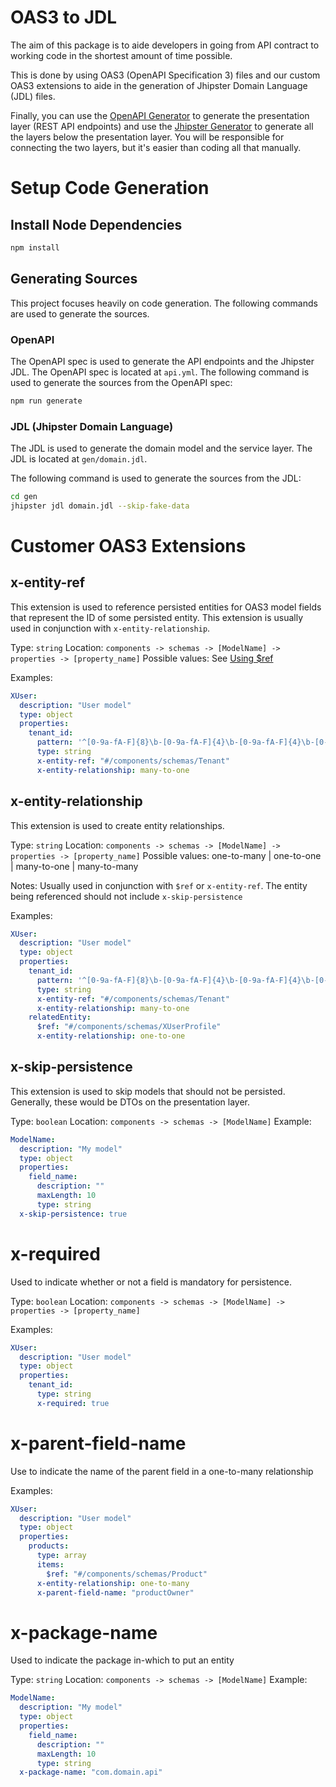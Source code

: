 # OAS3 to JDL

The aim of this package is to aide developers in going from API contract to working code in the shortest amount of time possible.

This is done by using OAS3 (OpenAPI Specification 3) files and our custom OAS3 extensions to aide in the generation of Jhipster Domain Language (JDL) files.

Finally, you can use the [OpenAPI Generator](https://github.com/OpenAPITools/openapi-generator) to generate the presentation layer (REST API endpoints) and use the [Jhipster Generator](https://github.com/jhipster/generator-jhipster) to generate all the layers below the presentation layer. You will be responsible for connecting the two layers, but it's easier than coding all that manually.

# Setup Code Generation

## Install Node Dependencies

```bash
npm install
```

## Generating Sources

This project focuses heavily on code generation. The following commands are used to generate the sources.

### OpenAPI

The OpenAPI spec is used to generate the API endpoints and the Jhipster JDL. The OpenAPI spec is located at `api.yml`.
The following command is used to generate the sources from the OpenAPI spec:

```bash
npm run generate
```

### JDL (Jhipster Domain Language)

The JDL is used to generate the domain model and the service layer. The JDL is located at `gen/domain.jdl`.

The following command is used to generate the sources from the JDL:

```bash
cd gen
jhipster jdl domain.jdl --skip-fake-data
```

# Customer OAS3 Extensions

## x-entity-ref

This extension is used to reference persisted entities for OAS3 model fields that represent the ID of some persisted entity. This extension is usually used in conjunction with `x-entity-relationship`.

Type: `string`
Location: `components -> schemas -> [ModelName] -> properties -> [property_name]`
Possible values: See [Using $ref](https://swagger.io/docs/specification/using-ref/)

Examples:

```yaml
XUser:
  description: "User model"
  type: object
  properties:
    tenant_id:
      pattern: '^[0-9a-fA-F]{8}\b-[0-9a-fA-F]{4}\b-[0-9a-fA-F]{4}\b-[0-9a-fA-F]{4}\b-[0-9a-fA-F]{12}$'
      type: string
      x-entity-ref: "#/components/schemas/Tenant"
      x-entity-relationship: many-to-one
```

## x-entity-relationship

This extension is used to create entity relationships.

Type: `string`
Location: `components -> schemas -> [ModelName] -> properties -> [property_name]`
Possible values: one-to-many | one-to-one | many-to-one | many-to-many

Notes: Usually used in conjunction with `$ref` or `x-entity-ref`. The entity being referenced should not include `x-skip-persistence`

Examples:

```yaml
XUser:
  description: "User model"
  type: object
  properties:
    tenant_id:
      pattern: '^[0-9a-fA-F]{8}\b-[0-9a-fA-F]{4}\b-[0-9a-fA-F]{4}\b-[0-9a-fA-F]{4}\b-[0-9a-fA-F]{12}$'
      type: string
      x-entity-ref: "#/components/schemas/Tenant"
      x-entity-relationship: many-to-one
    relatedEntity:
      $ref: "#/components/schemas/XUserProfile"
      x-entity-relationship: one-to-one
```

## x-skip-persistence

This extension is used to skip models that should not be persisted. Generally, these would be DTOs on the presentation layer.

Type: `boolean`
Location: `components -> schemas -> [ModelName]`
Example:

```yaml
ModelName:
  description: "My model"
  type: object
  properties:
    field_name:
      description: ""
      maxLength: 10
      type: string
  x-skip-persistence: true
```

# x-required

Used to indicate whether or not a field is mandatory for persistence.

Type: `boolean`
Location: `components -> schemas -> [ModelName] -> properties -> [property_name]`

Examples:

```yaml
XUser:
  description: "User model"
  type: object
  properties:
    tenant_id:
      type: string
      x-required: true
```

# x-parent-field-name

Use to indicate the name of the parent field in a one-to-many relationship

Examples:

```yaml
XUser:
  description: "User model"
  type: object
  properties:
    products:
      type: array
      items:
        $ref: "#/components/schemas/Product"
      x-entity-relationship: one-to-many
      x-parent-field-name: "productOwner"
```

# x-package-name

Used to indicate the package in-which to put an entity

Type: `string`
Location: `components -> schemas -> [ModelName]`
Example:

```yaml
ModelName:
  description: "My model"
  type: object
  properties:
    field_name:
      description: ""
      maxLength: 10
      type: string
  x-package-name: "com.domain.api"
```
